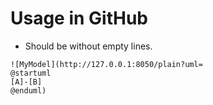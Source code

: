 # Usage in GitHub
* Should be without empty lines.

```
![MyModel](http://127.0.0.1:8050/plain?uml=
@startuml
[A]-[B]
@enduml)
```
